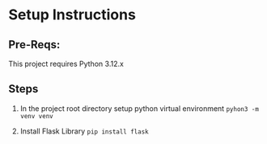 # Setup Instructions
## Pre-Reqs:
This project requires Python 3.12.x

## Steps
1. In the project root directory setup python virtual environment
`pyhon3 -m venv venv`

2. Install Flask Library
`pip install flask`
